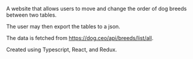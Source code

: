 A website that allows users to move and change the order of dog breeds between two tables.

The user may then export the tables to a json.

The data is fetched from https://dog.ceo/api/breeds/list/all.

Created using Typescript, React, and Redux.
